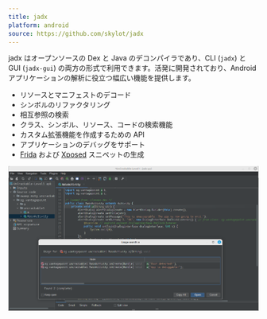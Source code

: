```yaml
---
title: jadx
platform: android
source: https://github.com/skylot/jadx
---
```


jadx はオープンソースの Dex と Java のデコンパイラであり、CLI (`jadx`) と GUI (`jadx-gui`) の両方の形式で利用できます。活発に開発されており、Android アプリケーションの解析に役立つ幅広い機能を提供します。

- リソースとマニフェストのデコード
- シンボルのリファクタリング
- 相互参照の検索
- クラス、シンボル、リソース、コードの検索機能
- カスタム拡張機能を作成するための API
- アプリケーションのデバッグをサポート
- [Frida](../generic/MASTG-TOOL-0031.md) および [Xposed](MASTG-TOOL-0027.md) スニペットの生成

<img src="../../Document/Images/Tools/TOOL-0018-jadx-gui.png" width="800px" />
